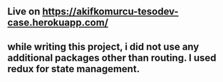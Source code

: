 ## Live on https://akifkomurcu-tesodev-case.herokuapp.com/

## while writing this project, i did not use any additional packages other than routing. I used redux for state management.
